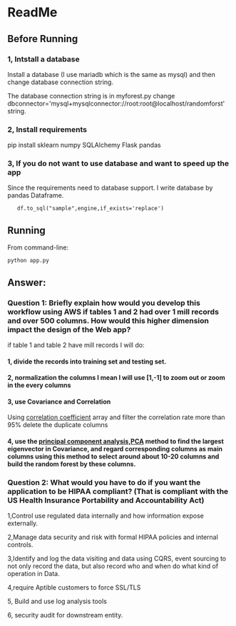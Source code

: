 # ReadMe

## Before Running

### 1, Intstall a database
Install a database (I use mariadb which is the same as mysql) and then change database connection string.

The database connection string is in myforest.py change dbconnector='mysql+mysqlconnector://root:root@localhost/randomforst'
 string.

### 2, Install requirements
pip install sklearn numpy SQLAlchemy Flask pandas

### 3, If you do not want to use database and want to speed up the app
Since the requirements need to database support. I write database by pandas Dataframe.
```
   df.to_sql("sample",engine,if_exists='replace')
```

## Running
From command-line:

```
python app.py
```

## Answer:

### Question 1: Briefly explain how would you develop this workflow using AWS if tables 1 and 2 had over 1 mill records and over 500 columns. How would this higher dimension impact the design of the Web app?
if table 1 and table 2 have mill records I will do:

#### 1, divide the records into training set and testing set.
#### 2, normalization the columns I mean I will use [1,-1] to zoom out or zoom in the every columns
#### 3, use Covariance and Correlation
Using [correlation coefficient](http://www.math.uah.edu/stat/expect/Covariance.html)
array and filter the correlation rate  more than 95%
delete the duplicate columns

#### 4, use the [principal component analysis,PCA](https://en.wikipedia.org/wiki/Principal_component_analysis) method to find the largest eigenvector in Covariance, and regard corresponding columns as main columns using this method to select around about 10-20 columns and build the random forest by these columns.

### Question 2: What would you have to do if you want the application to be HIPAA compliant? (That is compliant with the US Health Insurance Portability and Accountability Act)

1,Control use regulated data internally and how information expose externally.

2,Manage data security and risk with formal HIPAA policies and internal controls.

3,Identify and log the data visiting and data using CQRS, event sourcing to not only record the data, but also record who and when
do what kind of operation in Data.

4,require Aptible customers to force SSL/TLS

5, Build and use log analysis tools

6, security audit for downstream entity.
